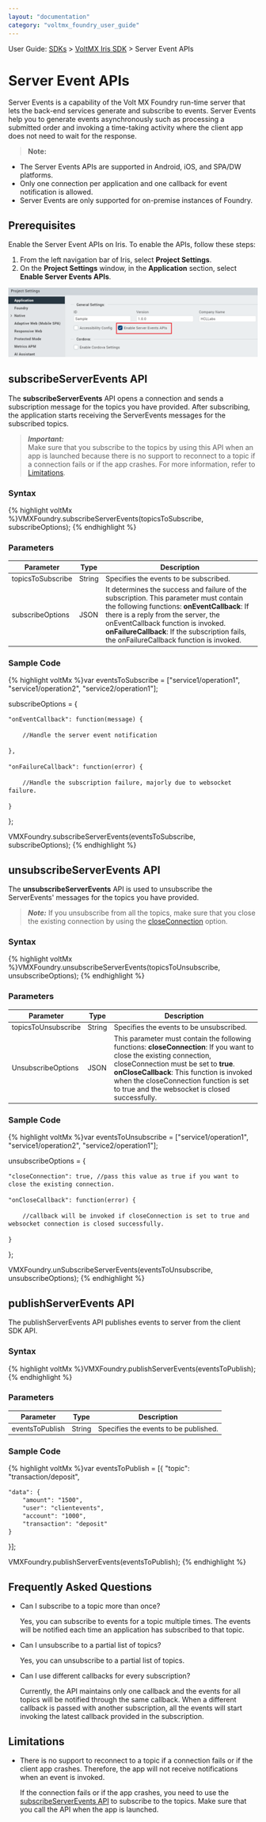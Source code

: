 ```yaml
---
layout: "documentation"
category: "voltmx_foundry_user_guide"
---
```

                                

User Guide: [SDKs](../Foundry_SDKs.html) > [VoltMX Iris SDK](Installing_VoltMXJS_SDK.html) > Server Event APIs

Server Event APIs
=================

Server Events is a capability of the Volt MX Foundry run-time server that lets the back-end services generate and subscribe to events. Server Events help you to generate events asynchronously such as processing a submitted order and invoking a time-taking activity where the client app does not need to wait for the response.

> **Note:**  
*   The Server Events APIs are supported in Android, iOS, and SPA/DW platforms.  
*   Only one connection per application and one callback for event notification is allowed.  
*   Server Events are only supported for on-premise instances of Foundry.  

Prerequisites
-------------

Enable the Server Event APIs on Iris. To enable the APIs, follow these steps:

1.  From the left navigation bar of Iris, select **Project Settings**.
2.  On the **Project Settings** window, in the **Application** section, select **Enable Server Events APIs**.

![](../Resources/Images/ServerEvents_ProjectSettings.png)

subscribeServerEvents API
-------------------------

The **subscribeServerEvents** API opens a connection and sends a subscription message for the topics you have provided. After subscribing, the application starts receiving the ServerEvents messages for the subscribed topics.

> **_Important:_**  
Make sure that you subscribe to the topics by using this API when an app is launched because there is no support to reconnect to a topic if a connection fails or if the app crashes. For more information, refer to [Limitations](#limitations).

### Syntax

{% highlight voltMx %}VMXFoundry.subscribeServerEvents(topicsToSubscribe, subscribeOptions);
{% endhighlight %}

### Parameters

  
| Parameter | Type | Description |
| --- | --- | --- |
| topicsToSubscribe | String | Specifies the events to be subscribed. |
| subscribeOptions | JSON | It determines the success and failure of the subscription. This parameter must contain the following functions: **onEventCallback**: If there is a reply from the server, the onEventCallback function is invoked. **onFailureCallback**: If the subscription fails, the onFailureCallback function is invoked. |

### Sample Code

{% highlight voltMx %}var eventsToSubscribe = ["service1/operation1", "service1/operation2", "service2/operation1"];

subscribeOptions = {

    "onEventCallback": function(message) {

        //Handle the server event notification

    },

    "onFailureCallback": function(error) {

        //Handle the subscription failure, majorly due to websocket failure.

    }

};

VMXFoundry.subscribeServerEvents(eventsToSubscribe, subscribeOptions);
{% endhighlight %}

unsubscribeServerEvents API
---------------------------

The **unsubscribeServerEvents** API is used to unsubscribe the ServerEvents' messages for the topics you have provided.

> **_Note:_**  If you unsubscribe from all the topics, make sure that you close the existing connection by using the [closeConnection](#closeConnection) option.

### Syntax

{% highlight voltMx %}VMXFoundry.unsubscribeServerEvents(topicsToUnsubscribe, unsubscribeOptions);
{% endhighlight %}

### Parameters

  
| Parameter | Type | Description |
| --- | --- | --- |
| topicsToUnsubscribe | String | Specifies the events to be unsubscribed. |
| UnsubscribeOptions | JSON | This parameter must contain the following functions: **closeConnection**: If you want to close the existing connection, closeConnection must be set to **true**. **onCloseCallback**: This function is invoked when the closeConnection function is set to true and the websocket is closed successfully. |

### Sample Code

{% highlight voltMx %}var eventsToUnsubscribe = ["service1/operation1", "service1/operation2", "service2/operation1"];

unsubscribeOptions = {

    "closeConnection": true, //pass this value as true if you want to close the existing connection.

    "onCloseCallback": function(error) {

        //callback will be invoked if closeConnection is set to true and websocket connection is closed successfully.

    }

};

VMXFoundry.unSubscribeServerEvents(eventsToUnsubscribe, unsubscribeOptions);
{% endhighlight %}

publishServerEvents API
-----------------------

The publishServerEvents API publishes events to server from the client SDK API.

### Syntax

{% highlight voltMx %}VMXFoundry.publishServerEvents(eventsToPublish);
{% endhighlight %}

### Parameters

  
| Parameter | Type | Description |
| --- | --- | --- |
| eventsToPublish | String | Specifies the events to be published. |

### Sample Code

{% highlight voltMx %}var eventsToPublish = [{
    "topic": "transaction/deposit",

    "data": {
        "amount": "1500",
        "user": "clientevents",
        "account": "1000",
        "transaction": "deposit"
    }

}];  
  
VMXFoundry.publishServerEvents(eventsToPublish);
{% endhighlight %}

Frequently Asked Questions
--------------------------

*   Can I subscribe to a topic more than once?
    
    Yes, you can subscribe to events for a topic multiple times. The events will be notified each time an application has subscribed to that topic.
    
*   Can I unsubscribe to a partial list of topics?
    
    Yes, you can unsubscribe to a partial list of topics.
    
*   Can I use different callbacks for every subscription?
    
    Currently, the API maintains only one callback and the events for all topics will be notified through the same callback. When a different callback is passed with another subscription, all the events will start invoking the latest callback provided in the subscription.
    

Limitations
-----------

*   There is no support to reconnect to a topic if a connection fails or if the client app crashes. Therefore, the app will not receive notifications when an event is invoked.  
    
    If the connection fails or if the app crashes, you need to use the [subscribeServerEvents API](#subscribeserverevents-api) to subscribe to the topics. Make sure that you call the API when the app is launched.

